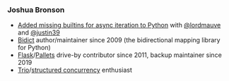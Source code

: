 <!--
**jab/jab** is a ✨ _special_ ✨ repository because its `README.md` (this file) appears on your GitHub profile.

Here are some ideas to get you started:

- 🔭 I’m currently working on ...
- 🌱 I’m currently learning ...
- 👯 I’m looking to collaborate on ...
- 🤔 I’m looking for help with ...
- 💬 Ask me about ...
- 📫 How to reach me: ...
- 😄 Pronouns: ...
- ⚡ Fun fact: ...
-->

### Joshua Bronson

* [Added missing builtins for async iteration to Python](https://github.com/python/cpython/pull/23847) with [@lordmauve](https://github.com/lordmauve) and [@justin39](https://github.com/justin39)
* [Bidict](https://github.com/jab/bidict) author/maintainer since 2009 (the bidirectional mapping library for Python)
* [Flask](https://github.com/pallets/flask)/[Pallets](https://github.com/pallets) drive-by contributor since 2011, backup maintainer since 2019
* [Trio](https://github.com/python-trio/trio)/[structured concurrency](https://en.wikipedia.org/wiki/Structured_concurrency) enthusiast
